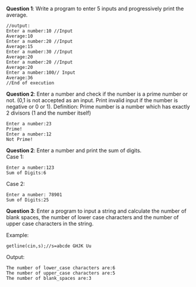 **Question 1**: Write a program to enter 5 inputs and progressively print the average. 
```
//output:
Enter a number:10 //Input
Average:10
Enter a number:20 //Input
Average:15 
Enter a number:30 //Input
Average:20 
Enter a number:20 //Input
Average:20 
Enter a number:100// Input
Average:36
//End of execution
```
**Question 2**: Enter a number and check if the number is a prime number or not. (0,1 is not accepted as an input. Print invalid input if the number is negative or 0 or 1). Definition: Prime number is a number which has exactly 2 divisors (1 and the number itself)
```
Enter a number:23
Prime! 
Enter a number:12
Not Prime! 
```
**Question 2**: Enter a number and print the sum of digits.       
Case 1:
```
Enter a number:123 
Sum of Digits:6 
```
Case 2:
```
Enter a number: 78901
Sum of Digits:25
```

**Question 3**: Enter a program to input a string and calculate the number of blank spaces, the number of lower case characters and the number of upper case characters in the string. 


Example: 
```
getline(cin,s);//s=abcde GHJK Uu 
```
Output: 
```
The number of lower_case characters are:6
The number of upper_case characters are:5
The number of blank_spaces are:3
```
